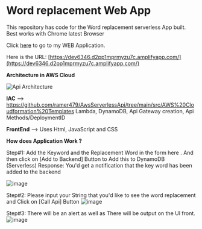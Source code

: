 # Word replacement Web App
This repository has code for the Word replacement serverless App built. Best works with Chrome latest Browser



Click [here](https://dev6346.d2pp1mprmyzu7c.amplifyapp.com/) to go to my WEB Application.

Here is the URL: [https://dev6346.d2pp1mprmyzu7c.amplifyapp.com/](https://dev6346.d2pp1mprmyzu7c.amplifyapp.com/) 


**Architecture in AWS Cloud**

![Api Architecture](https://user-images.githubusercontent.com/42775479/189339808-f34bcc39-e142-4782-9147-fd5fe69de9e2.jpg)

**IAC**    -->  https://github.com/ramer479/AwsServerlessApi/tree/main/src/AWS%20Cloudformation%20Templates
             Lambda, DynamoDB, Api Gateway creation, Api Methods/DeploymentID

**FrontEnd** --> Uses Html, JavaScript and CSS

**How does Application Work ?**

Step#1:
Add the Keyword and the Replacement Word in the form here . And then click on [Add to Backend] Button to Add this to DynamoDB (Serverless)
Response: You'd get a notification that the key word has been added to the backend

![image](https://user-images.githubusercontent.com/42775479/189341778-2cab706b-46db-4487-a1a4-cd4b2b580145.png)

Step#2:
Please input your String that you'd like to see the word replacement and Click on [Call Api] Button
![image](https://user-images.githubusercontent.com/42775479/189342437-d90fe1dd-f598-45bc-82eb-fd9145d62746.png)

Step#3:
There will be an alert as well as There will be output on the UI front.
![image](https://user-images.githubusercontent.com/42775479/189342705-d701a14d-010e-4cfa-9312-2e826277c248.png)




